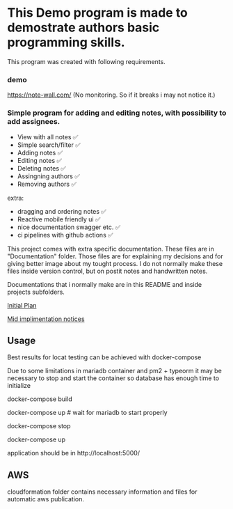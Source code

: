 # This Demo program is made to demostrate authors basic programming skills.
This program was created with following requirements.

### demo
https://note-wall.com/  (No monitoring. So if it breaks i may not notice it.)


###  Simple program for adding and editing notes, with possibility to add assignees.

 - View with all notes :white_check_mark:
 - Simple search/filter :white_check_mark:
 - Adding notes :white_check_mark:
 - Editing notes :white_check_mark:
 - Deleting notes :white_check_mark:
 - Assingning authors :white_check_mark:
 - Removing authors :white_check_mark:

extra:
 - dragging and ordering notes :white_check_mark:
 - Reactive mobile friendly ui :white_check_mark:
 - nice documentation swagger etc. :white_check_mark:
 - ci pipelines with github actions :white_check_mark:

This project comes with extra specific documentation. These files are in "Documentation" folder. Those files are for explaining my decisions and for giving better image about my tought process. I do not normally make these files inside version control, but on postit notes and handwritten notes. 

Documentations that i normally make are in this README and inside projects subfolders.


[Initial Plan](./Documentation/InitialPlan.md)

[Mid implimentation notices](./Documentation/MidImplimentation.md)



## Usage

Best results for locat testing can be achieved with docker-compose

Due to some limitations in mariadb container and pm2 + typeorm it may be necessary to 
stop and start the container so database has enough time to initialize 

docker-compose build

docker-compose up # wait for mariadb to start properly

docker-compose stop

docker-compose up

application should be in http://localhost:5000/

## AWS

cloudformation folder contains necessary information and files for automatic aws publication. 